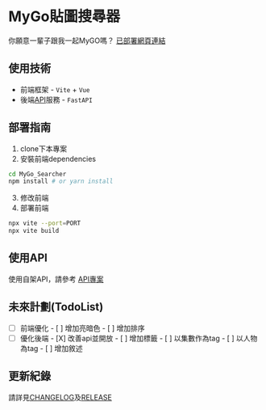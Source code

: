 # MyGo貼圖搜尋器

你願意一輩子跟我一起MyGO嗎？
[已部署網頁連結](https://mygo.miyago9267.com)

## 使用技術

- 前端框架 - `Vite` + `Vue`
- 後端[API](https://github.com/miyago9267/mygoapi)服務 - `FastAPI`

## 部署指南

1. clone下本專案
2. 安裝前端dependencies

```bash
cd MyGo_Searcher
npm install # or yarn install
```

3. 修改前端
4. 部署前端

```bash
npx vite --port=PORT
npx vite build
```

## 使用API

使用自架API，請參考
[API專案](https://github.com/miyago9267/mygoapi)

## 未來計劃(TodoList)

- [ ] 前端優化
      - [ ] 增加亮暗色
      - [ ] 增加排序
- [ ] 優化後端
      - [X] 改善api並開放
      - [ ] 增加標籤
        - [ ] 以集數作為tag
        - [ ] 以人物為tag
      - [ ] 增加敘述

## 更新紀錄

請詳見[CHANGELOG](./CHANGELOG.md)及[RELEASE](https://github.com/miyago9267/MyGo_Searcher/releases)